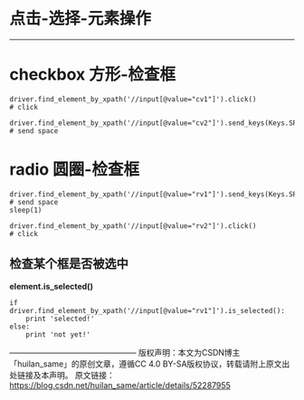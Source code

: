 # 点击-选择-元素操作 #


----------


# checkbox 方形-检查框

    driver.find_element_by_xpath('//input[@value="cv1"]').click()  
    # click

    driver.find_element_by_xpath('//input[@value="cv2"]').send_keys(Keys.SPACE)  
    # send space

# radio 圆圈-检查框

    driver.find_element_by_xpath('//input[@value="rv1"]').send_keys(Keys.SPACE)  
	# send space
    sleep(1)

    driver.find_element_by_xpath('//input[@value="rv2"]').click()  
	# click


## 检查某个框是否被选中 ##

**element.is_selected()**

    if driver.find_element_by_xpath('//input[@value="rv1"]').is_selected():
    	print 'selected!'
    else:
    	print 'not yet!'

————————————————
版权声明：本文为CSDN博主「huilan_same」的原创文章，遵循CC 4.0 BY-SA版权协议，转载请附上原文出处链接及本声明。
原文链接：https://blog.csdn.net/huilan_same/article/details/52287955